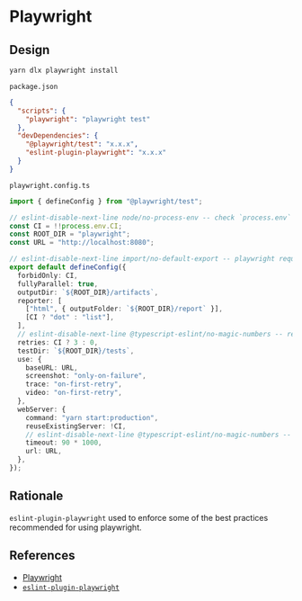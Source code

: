# Playwright

## Design

```bash
yarn dlx playwright install
```

`package.json`

```json
{
  "scripts": {
    "playwright": "playwright test"
  },
  "devDependencies": {
    "@playwright/test": "x.x.x",
    "eslint-plugin-playwright": "x.x.x"
  }
}
```

`playwright.config.ts`

```typescript
import { defineConfig } from "@playwright/test";

// eslint-disable-next-line node/no-process-env -- check `process.env` to detect ci environment
const CI = !!process.env.CI;
const ROOT_DIR = "playwright";
const URL = "http://localhost:8080";

// eslint-disable-next-line import/no-default-export -- playwright requires default export
export default defineConfig({
  forbidOnly: CI,
  fullyParallel: true,
  outputDir: `${ROOT_DIR}/artifacts`,
  reporter: [
    ["html", { outputFolder: `${ROOT_DIR}/report` }],
    [CI ? "dot" : "list"],
  ],
  // eslint-disable-next-line @typescript-eslint/no-magic-numbers -- retries
  retries: CI ? 3 : 0,
  testDir: `${ROOT_DIR}/tests`,
  use: {
    baseURL: URL,
    screenshot: "only-on-failure",
    trace: "on-first-retry",
    video: "on-first-retry",
  },
  webServer: {
    command: "yarn start:production",
    reuseExistingServer: !CI,
    // eslint-disable-next-line @typescript-eslint/no-magic-numbers -- timeout
    timeout: 90 * 1000,
    url: URL,
  },
});
```

## Rationale

`eslint-plugin-playwright` used to enforce some of the best practices recommended for using playwright.

## References

- [Playwright](https://playwright.dev/)
- [`eslint-plugin-playwright`](https://github.com/playwright-community/eslint-plugin-playwright)
